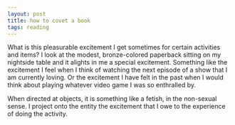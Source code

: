 ```yaml
---
layout: post
title: how to covet a book
tags: reading
---
```


What is this pleasurable excitement I get sometimes for certain activities and items?
I look at the modest, bronze-colored paperback sitting on my nightside table and it alights in me a special excitement.
Something like the excitement I feel when I think of watching the next episode of a show that I am currently loving.
Or the excitement I have felt in the past when I would think about playing whatever video game I was so enthralled by.

When directed at objects, it is something like a fetish, in the non-sexual sense.
I project onto the entity the excitement that I owe to the experience of doing the activity.